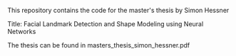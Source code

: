 This repository contains the code for the master's thesis by Simon Hessner

Title: Facial Landmark Detection and Shape Modeling using Neural Networks

The thesis can be found in masters_thesis_simon_hessner.pdf
